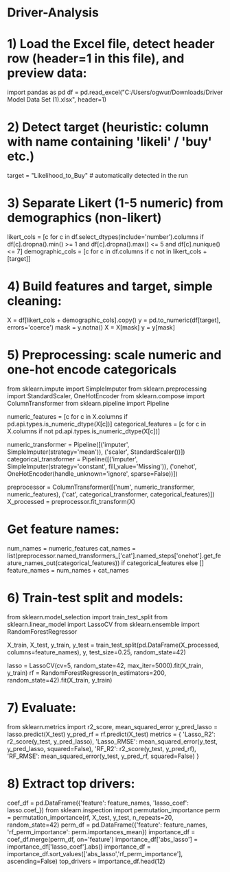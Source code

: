 # Driver-Analysis
# 1) Load the Excel file, detect header row (header=1 in this file), and preview data:
import pandas as pd
df = pd.read_excel("C:/Users/ogwur/Downloads/Driver Model Data Set (1).xlsx", header=1)

# 2) Detect target (heuristic: column with name containing 'likeli' / 'buy' etc.)
target = "Likelihood_to_Buy"  # automatically detected in the run

# 3) Separate Likert (1-5 numeric) from demographics (non-likert)
likert_cols = [c for c in df.select_dtypes(include='number').columns
               if df[c].dropna().min() >= 1 and df[c].dropna().max() <= 5 and df[c].nunique() <= 7]
demographic_cols = [c for c in df.columns if c not in likert_cols + [target]]

# 4) Build features and target, simple cleaning:
X = df[likert_cols + demographic_cols].copy()
y = pd.to_numeric(df[target], errors='coerce')
mask = y.notna()
X = X[mask]
y = y[mask]

# 5) Preprocessing: scale numeric and one-hot encode categoricals
from sklearn.impute import SimpleImputer
from sklearn.preprocessing import StandardScaler, OneHotEncoder
from sklearn.compose import ColumnTransformer
from sklearn.pipeline import Pipeline

numeric_features = [c for c in X.columns if pd.api.types.is_numeric_dtype(X[c])]
categorical_features = [c for c in X.columns if not pd.api.types.is_numeric_dtype(X[c])]

numeric_transformer = Pipeline([('imputer', SimpleImputer(strategy='mean')), ('scaler', StandardScaler())])
categorical_transformer = Pipeline([('imputer', SimpleImputer(strategy='constant', fill_value='Missing')),
                                    ('onehot', OneHotEncoder(handle_unknown='ignore', sparse=False))])

preprocessor = ColumnTransformer([('num', numeric_transformer, numeric_features),
                                  ('cat', categorical_transformer, categorical_features)])
X_processed = preprocessor.fit_transform(X)

# Get feature names:
num_names = numeric_features
cat_names = list(preprocessor.named_transformers_['cat'].named_steps['onehot'].get_feature_names_out(categorical_features)) if categorical_features else []
feature_names = num_names + cat_names

# 6) Train-test split and models:
from sklearn.model_selection import train_test_split
from sklearn.linear_model import LassoCV
from sklearn.ensemble import RandomForestRegressor

X_train, X_test, y_train, y_test = train_test_split(pd.DataFrame(X_processed, columns=feature_names), y, test_size=0.25, random_state=42)

lasso = LassoCV(cv=5, random_state=42, max_iter=5000).fit(X_train, y_train)
rf = RandomForestRegressor(n_estimators=200, random_state=42).fit(X_train, y_train)

# 7) Evaluate:
from sklearn.metrics import r2_score, mean_squared_error
y_pred_lasso = lasso.predict(X_test)
y_pred_rf = rf.predict(X_test)
metrics = {
  'Lasso_R2': r2_score(y_test, y_pred_lasso),
  'Lasso_RMSE': mean_squared_error(y_test, y_pred_lasso, squared=False),
  'RF_R2': r2_score(y_test, y_pred_rf),
  'RF_RMSE': mean_squared_error(y_test, y_pred_rf, squared=False)
}

# 8) Extract top drivers:
coef_df = pd.DataFrame({'feature': feature_names, 'lasso_coef': lasso.coef_})
from sklearn.inspection import permutation_importance
perm = permutation_importance(rf, X_test, y_test, n_repeats=20, random_state=42)
perm_df = pd.DataFrame({'feature': feature_names, 'rf_perm_importance': perm.importances_mean})
importance_df = coef_df.merge(perm_df, on='feature')
importance_df['abs_lasso'] = importance_df['lasso_coef'].abs()
importance_df = importance_df.sort_values(['abs_lasso','rf_perm_importance'], ascending=False)
top_drivers = importance_df.head(12)



 


